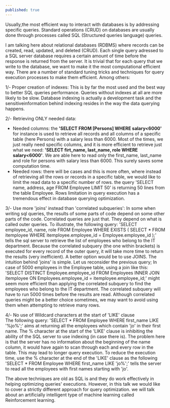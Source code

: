 ```yaml
---
published: true
---
```

  
  Usually,the most efficient way to interact with databases is by addressing specific queries. Standard operations (CRUD) on databases are usually done through processes called SQL (Structured queries language) queries. 
 
I am talking here about relational databases (RDBMS) where records can be created, read, updated, and deleted (CRUD). Each single query adressed to a SQL server database requires a certain amount of time before the response is returned from the server. It is trivial that for each query that we write to the database, we want to make it the most computational efficient way. 
There are a number of standard tuning tricks and techniques for query execution processes to make them efficient. Among others:

1/- Proper creation of indexes: This is by far the most used and the best way to better SQL queries performance. Queries without indexes at all are more likely to be slow. Database indexing is actually a development task and the sensitiveinformation behind indexing resides in the way the data querying happens. 

 
2/- Retrieving ONLY needed data: 
   * Needed columns:
the **'SELECT  FROM [Persons] WHERE salary<6000'** for instance is used to retrieve all records and all columns of a specific table (here Persons) with a salary less than 6000. Most of the times, we just really need specific columns, and it is more efficient to retrieve just what we need: **'SELECT firt_name, last_name, role WHERE salary<6000'**. We are able here to read only the first_name, last_name and role for persons with salary less than 6000. This surely saves some computation time.   
   * Needed rows:
there will be cases and this is more often, where instead of retrieving all the rows or records in a specific table, we would like to limit the read data to a specific number of rows. the query 'SELECT name, address, age FROM Employee LIMIT 50' is returning 50 lines from the table Employee. Rows limitation in query execution has a tremendous effect in database querying optimization. 

     
3/- Use more 'joins' instead than 'correlated subqueries':
In some when writing sql queries, the results of some parts of code depend on some other parts of the code. Correlated queries are just that. They depend on what is called outer queries. To illustrate, the following query: 
                     'SELECT employee_id, name, role FROM Employee WHERE EXISTS 
                      (
                        SELECT * FROM itemployee WHERE itemployee.employee_id = Employee.employee_id
                      );'  
tells the sql server to retrieve the list of employees who belong to the IT department. Because the correlated subquery (the one within brackets) is executed for every record of the outer query, it will take more time to return the results (very inefficient). A better option would be to use JOINS. The intuition behind 'joins' is simple. Let us reconsider the previous query; In case of 5000 employees in the Employee table, using a join like this: 
                     'SELECT DISTINCT Employee.employee_id FROM Employees
                      INNER JOIN itemployee ON Employees.employee_id = itemployee.employee_id;'
might seem more efficient than applying the correlated subquery to find the employees who belong to the IT department. The correlated subquery will have to run 5000 times before the results are read. Although correlated queries might be a better choice sometimes, we may want to avoid using them when attempting to retrieve many rows.       


4/- No use of Wildcard characters at the start of 'LIKE' clause  	
The following query:
                     'SELECT * FROM Employee WHERE first_name LIKE '%jo%';'
aims at returning all the employees which contain 'jo' in their first name. The % character at the start of the 'LIKE' clause is inhibiting the ability of the SQL server to use indexing (in case there is). The problem here is that the server has no information about the beginning of the name column, it would have again to scan through each and every row in the table. This may lead to longer query execution. To reduce the execution time, use the % character at the end of the 'LIKE' clause as the following
                     'SELECT * FROM Employee WHERE first_name LIKE 'jo%';'
tells the server to read all the employees with first names starting with 'jo'.



The above techniques are old as SQL is and they do work effectively in helping optimizing queries' executions. However, in this talk we would like to cover a strictly different approach for query optimization. we will talk about an artificially intelligent type of machine learning called Reinforcement learning.
